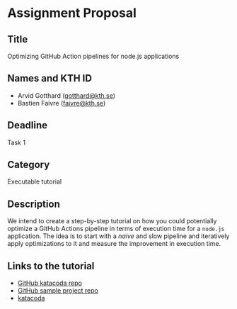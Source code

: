# Assignment Proposal

## Title

Optimizing GitHub Action pipelines for node.js applications

## Names and KTH ID
  - Arvid Gotthard (gotthard@kth.se)
  - Bastien Faivre (faivre@kth.se)
## Deadline

Task 1

## Category

Executable tutorial

## Description
We intend to create a step-by-step tutorial on how you could potentially optimize a GitHub Actions pipeline in terms of execution time for a `node.js` application. The idea is to start with a *naive* and slow pipeline and iteratively apply optimizations to it and measure the improvement in execution time.

## Links to the tutorial

- [GitHub katacoda repo](https://github.com/BastienFaivre/katacoda-scenarios)
- [GitHub sample project repo](https://github.com/BastienFaivre/katacoda-GH-actions)
- [katacoda](https://www.katacoda.com/bastienfaivre/scenarios/github-actions-optimization)

